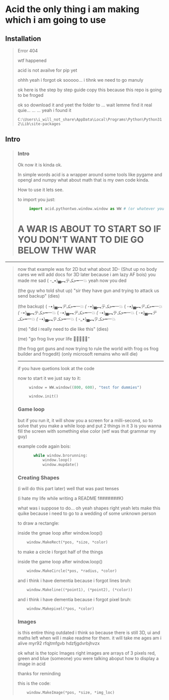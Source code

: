 # Acid the only thing i am making which i am going to use

## Installation
> Error 404
> 
> wtf happened
> 
> acid is not availve for pip yet
> 
> ohhh yeah i forgot ok sooooo... i tihnk we need to go manuly
>
> ok here is the step by step guide copy this because this repo is going to be froged
>
> ok so download it and yeet the folder to ... wait lemme find it real quie... ... ... yeah i found it
>
>`
>    C:\Users\i_will_not_share\AppData\Local\Programs\Python\Python312\Lib\site-packages
>`

## Intro

>   ### Intro
>
>   Ok now it is kinda ok.
>
>   In simple words acid is a wrapper around some tools like pygame and opengl and numpy what about math that is my own code kinda.
>
>   How to use it lets see.
>    
>   to import you just:
>
>```python
>      import acid.pythontwo.window.window as WW # (or whatever you like)
>```
>
># A WAR IS ABOUT TO START SO IF YOU DON'T WANT TO DIE GO BELOW THW WAR

-------

>   now that example was for 2D but what about 3D- (Shut up no body cares we will add docs for 3D later because i am lazy AF bois) you made me sad ( -_•)▄︻テحكـ━一💥 yeah now you ded
> 
>   (the guy who told shut up) "sir they have gun and trying to attack us send backup" (dies)
> 
>   (the backup) ( -_•)▄︻テحكـ━一💥 ( -_•)▄︻テحكـ━一💥 ( -_•)▄︻テحكـ━一💥 ( -_•)▄︻テحكـ━一💥 ( -_•)▄︻テحكـ━一💥 ( -_•)▄︻テحكـ━一💥 ( -_•)▄︻テحكـ━一💥 ( -_•)▄︻テحكـ━一💥 ( -_•)▄︻テحكـ━一💥
> 
>   (me) "did i really need to die like this" (dies)
> 
>   (me) "go frog live your life 🐸🐸🐸🐸🐸"
> 
>   (the frog got guns and now trying to rule the world with frog os frog builder and frogedit) (only microsoft remains who will die)
>
> ---
> 
>   if you have quetions look at the code
>
>   now to start it we just say to it:
>
> ``` python
>      window = WW.window((800, 600), "test for dummies")
>
>      window.init()
>```
>   ### Game loop
>
>   but if you run it, it will show you a screen for a milli-second,
>   so to solve that you make a while loop and put 2 things in it 3 is you wanna fill the screen with something else color (wtf was that grammar my guy)
>
>   example code again bois:
>```python
>        while window.brorunning:
>            window.loop()
>            window.mupdate()
>``` 
>   ### Creating Shapes
>
>   (i will do this part later) well that was past tenses
>
>   (i hate my life while writing a README f#######K)
>
>   what was i suppose to do... oh yeah shapes right yeah lets make this quike because i need to go to a wedding of some unknown person
>
>   to draw a rectangle:
> 
>   inside the gmae loop after window.loop()
> ``` python
>     window.MakeRect(*pos, *size, *color)
> ```
>   to make a circle i forgot half of the things
> 
>   inside the game loop after window.loop()
> ``` python
>     window.MakeCircle(*pos, *radius, *color)
>```
>   and i think i have dementia because i forgot lines bruh:
>``` python
>     window.Makeline((*point1), (*point2), (*color))
>```
>   and i think i have dementia because i forgot pixel bruh:
>``` python
>     window.Makepixel(*pos, *color)
>```
>   ### Images
>
>   is this entire thing outdated i think so because there is still 3D, ui and maths left when will i make readme for them. it will take me ages am i alive  myr92 rfqjtmfgvb hdzfjgdvrbjhvzx
>
>   ok what is the topic Images right images are arrays of 3 pixels red, green and blue (someone) you were talking aboput how to display a image in acid
>
>   thanks for reminding
>
>   this is the code:
>``` python
>     window.MakeImage(*pos, *size, *img_loc)
> ```